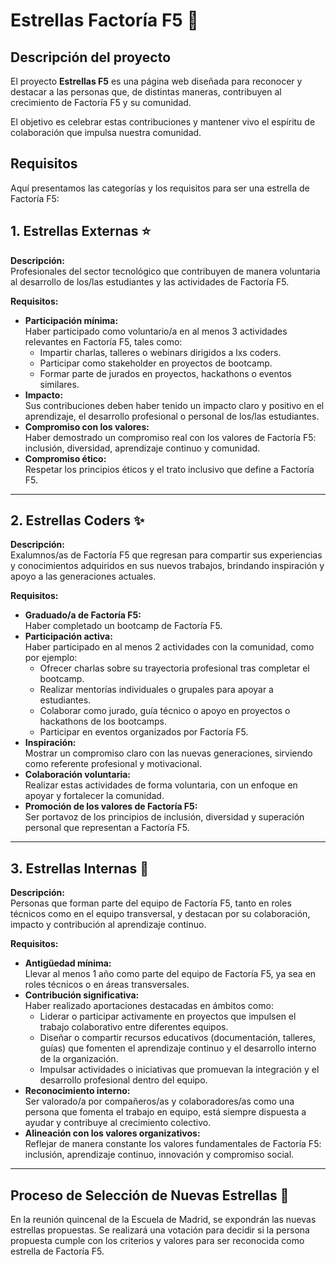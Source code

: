 # Estrellas Factoría F5 🌟

## Descripción del proyecto

El proyecto **Estrellas F5** es una página web diseñada para reconocer y destacar a las personas que, de distintas maneras, contribuyen al crecimiento de Factoría F5 y su comunidad.

El objetivo es celebrar estas contribuciones y mantener vivo el espíritu de colaboración que impulsa nuestra comunidad.

## Requisitos

Aquí presentamos las categorías y los requisitos para ser una estrella de Factoría F5:

## 1. Estrellas Externas ⭐

**Descripción:**  
Profesionales del sector tecnológico que contribuyen de manera voluntaria al desarrollo de los/las estudiantes y las actividades de Factoría F5.

**Requisitos:**

- **Participación mínima:**  
  Haber participado como voluntario/a en al menos 3 actividades relevantes en Factoría F5, tales como:
  - Impartir charlas, talleres o webinars dirigidos a lxs coders.
  - Participar como stakeholder en proyectos de bootcamp.
  - Formar parte de jurados en proyectos, hackathons o eventos similares.
- **Impacto:**  
  Sus contribuciones deben haber tenido un impacto claro y positivo en el aprendizaje, el desarrollo profesional o personal de los/las estudiantes.
- **Compromiso con los valores:**  
  Haber demostrado un compromiso real con los valores de Factoría F5: inclusión, diversidad, aprendizaje continuo y comunidad.
- **Compromiso ético:**  
  Respetar los principios éticos y el trato inclusivo que define a Factoría F5.

---

## 2. Estrellas Coders ✨

**Descripción:**  
Exalumnos/as de Factoría F5 que regresan para compartir sus experiencias y conocimientos adquiridos en sus nuevos trabajos, brindando inspiración y apoyo a las generaciones actuales.

**Requisitos:**

- **Graduado/a de Factoría F5:**  
  Haber completado un bootcamp de Factoría F5.
- **Participación activa:**  
  Haber participado en al menos 2 actividades con la comunidad, como por ejemplo:
  - Ofrecer charlas sobre su trayectoria profesional tras completar el bootcamp.
  - Realizar mentorías individuales o grupales para apoyar a estudiantes.
  - Colaborar como jurado, guía técnico o apoyo en proyectos o hackathons de los bootcamps.
  - Participar en eventos organizados por Factoría F5.
- **Inspiración:**  
  Mostrar un compromiso claro con las nuevas generaciones, sirviendo como referente profesional y motivacional.
- **Colaboración voluntaria:**  
  Realizar estas actividades de forma voluntaria, con un enfoque en apoyar y fortalecer la comunidad.
- **Promoción de los valores de Factoría F5:**  
  Ser portavoz de los principios de inclusión, diversidad y superación personal que representan a Factoría F5.

---

## 3. Estrellas Internas 🌟

**Descripción:**  
Personas que forman parte del equipo de Factoría F5, tanto en roles técnicos como en el equipo transversal, y destacan por su colaboración, impacto y contribución al aprendizaje continuo.

**Requisitos:**

- **Antigüedad mínima:**  
  Llevar al menos 1 año como parte del equipo de Factoría F5, ya sea en roles técnicos o en áreas transversales.
- **Contribución significativa:**  
  Haber realizado aportaciones destacadas en ámbitos como:
  - Liderar o participar activamente en proyectos que impulsen el trabajo colaborativo entre diferentes equipos.
  - Diseñar o compartir recursos educativos (documentación, talleres, guías) que fomenten el aprendizaje continuo y el desarrollo interno de la organización.
  - Impulsar actividades o iniciativas que promuevan la integración y el desarrollo profesional dentro del equipo.
- **Reconocimiento interno:**  
  Ser valorado/a por compañeros/as y colaboradores/as como una persona que fomenta el trabajo en equipo, está siempre dispuesta a ayudar y contribuye al crecimiento colectivo.
- **Alineación con los valores organizativos:**  
  Reflejar de manera constante los valores fundamentales de Factoría F5: inclusión, aprendizaje continuo, innovación y compromiso social.

---

## Proceso de Selección de Nuevas Estrellas 🌟

En la reunión quincenal de la Escuela de Madrid, se expondrán las nuevas estrellas propuestas. Se realizará una votación para decidir si la persona propuesta cumple con los criterios y valores para ser reconocida como estrella de Factoría F5.
